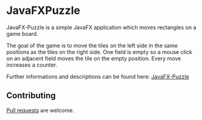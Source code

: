 JavaFXPuzzle
============

JavaFX-Puzzle is a simple JavaFX application which moves rectangles on a game board.

The goal of the game is to move the tiles on the left side in the same positions as the tiles on the right side. One field is empty so a mouse click on an adjacent field moves the tile on the empty position. Every move increases a counter.

Further informations and descriptions can be found here: [JavaFX-Puzzle][]

## Contributing
[Pull requests][] are welcome.


[Pull requests]: http://help.github.com/send-pull-requests
[JavaFX-Puzzle]: http://www.hameister.org/JavaFX_PuzzleGame.html
